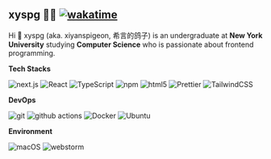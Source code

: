 ## xyspg 🧑‍💻 [![wakatime](https://wakatime.com/badge/user/12072bba-dbff-402a-b9ab-943a8d00a7f5.svg)](https://wakatime.com/@12072bba-dbff-402a-b9ab-943a8d00a7f5)
Hi 👋 xyspg (aka. xiyanspigeon, 希言的鸽子) is an undergraduate at **New York University** studying **Computer Science** who is passionate about frontend programming.

**Tech Stacks**
<p>
  <img alt="next.js" src="https://img.shields.io/badge/-Next.js-000000?style=flat-square&logo=next.js&logoColor=white" />
  <img alt="React" src="https://img.shields.io/badge/-React-45b8d8?style=flat-square&logo=react&logoColor=white" />
  <img alt="TypeScript"
    src="https://img.shields.io/badge/-TypeScript-007ACC?style=flat-square&logo=typescript&logoColor=white" />
  <img alt="npm" src="https://img.shields.io/badge/-NPM-CB3837?style=flat-square&logo=npm&logoColor=white" />
  <img alt="html5" src="https://img.shields.io/badge/-HTML5-E34F26?style=flat-square&logo=html5&logoColor=white" />
<img alt="Prettier"
    src="https://img.shields.io/badge/-Prettier-F7B93E?style=flat-square&logo=prettier&logoColor=white" />
<img alt="TailwindCSS"
    src="https://img.shields.io/badge/-tailwindcss-50B3D0?style=flat-square&logo=tailwindcss&logoColor=white" />
</p>

**DevOps**
<p>
  <img alt="git" src="https://img.shields.io/badge/-Git-F05032?style=flat-square&logo=git&logoColor=white" />
  <img alt="github actions"
    src="https://img.shields.io/badge/-Github_Actions-2088FF?style=flat-square&logo=github-actions&logoColor=white" />
  <img alt="Docker" src="https://img.shields.io/badge/-Docker-46a2f1?style=flat-square&logo=docker&logoColor=white" />
  <img alt="Ubuntu" src="https://img.shields.io/badge/-Ubuntu-DB652A?style=flat-square&logo=ubuntu&logoColor=white" />
</p>

**Environment**
<p>
  <img alt="macOS" src="https://img.shields.io/badge/macOS-333?style=flat-square&logo=apple&logoColor=white" />
  <img alt="webstorm" src="https://img.shields.io/badge/WebStorm-blue?style=flat-square&logo=webstorm&logoColor=ffffff" />
</p>
